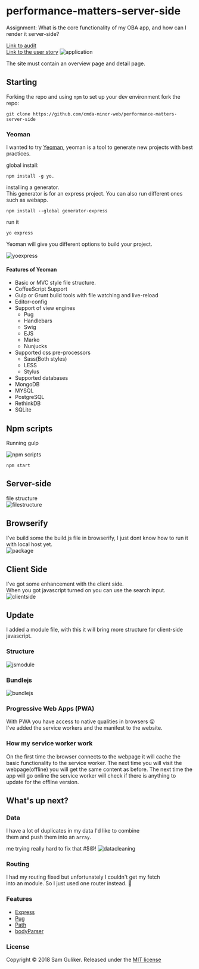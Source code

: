 # performance-matters-server-side
Assignment: What is the core functionality of my OBA app, and how can I render it server-side?  

[Link to audit](https://github.com/Sam-Guliker/performance-matters-server-side/blob/update/audit.md)  
[Link to the user story](https://github.com/Sam-Guliker/performance-matters-server-side/blob/update/userstory.md)
![application](images/explain.gif)

The site must contain an overview page and detail page.

## Starting
Forking the repo and using `npm` to set up your dev environment
fork the repo:

```
git clone https://github.com/cmda-minor-web/performance-matters-server-side
```

### Yeoman
I wanted to try [Yeoman](http://yeoman.io/), yeoman is a tool to generate new projects with best practices.

global install:
```
npm install -g yo.
```

installing a generator.  
This generator is for an express project. You can also run different  ones such as webapp.
```
npm install --global generator-express
```
run it
```
yo express
```

Yeoman will give you different options to build your project.

![yoexpress](images/yoexpress.png)

#### Features of Yeoman
* Basic or MVC style file structure.
* CoffeeScript Support
* Gulp or Grunt build tools with file watching and live-reload
* Editor-config
* Support of view engines
  - Pug
  - Handlebars
  - Swig
  - EJS
  - Marko
  - Nunjucks
* Supported css pre-processors
  - Sass(Both styles)
  - LESS
  - Stylus
* Supported databases
* MongoDB
* MYSQL
* PostgreSQL
* RethinkDB
* SQLite

## Npm scripts
Running gulp

![npm scripts](images/npmstart.png)

```
npm start
```

## Server-side
file structure  
![filestructure](images/filestructure.png)

## Browserify
I've build some the build.js file in browserify, I just dont know
how to run it with local host yet.  
![package](images/packagejson.png)

## Client Side
I've got some enhancement with the client side.  
When you got javascript turned on you can use the search input.  
![clientside](images/clientside.png)

## **Update**
I added a module file, with this it will bring more structure for client-side javascript.

### Structure
![jsmodule](images/jsmodule.png)  

### Bundlejs
![bundlejs](images/bundlejs.png)

### Progressive Web Apps (PWA)
With PWA you have access to native qualities in browsers :open_mouth:  
I've added the service workers and the manifest to the website.

### How my service worker work
On the first time the browser connects to the webpage it will cache  the basic functionality to the service worker. The next time you will visit the webpage(offline) you will get the same content as before.  The next time the app will go online the service worker will  check if there is anything to update for the offline version.

## What's up next?
### Data
I have a lot of duplicates in my data I'd like to combine  
them and push them into an `array`.

me trying really hard to fix that #$@!
![datacleaning](images/datacleaning.png)

### Routing
I had my routing fixed but unfortunately I couldn't get my fetch  
into an module. So I just used one router instead. :eyes:

### Features
* [Express](https://expressjs.com/)
* [Pug](https://pugjs.org/api/getting-started.html)
* [Path](https://nodejs.org/api/path.html)
* [bodyParser](https://github.com/expressjs/body-parser)

### License
Copyright © 2018 Sam Guliker. Released under the [MIT license](https://opensource.org/licenses/MIT)
